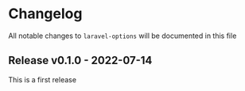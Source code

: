 # Changelog

All notable changes to `laravel-options` will be documented in this file

## Release v0.1.0 - 2022-07-14

This is a first release
